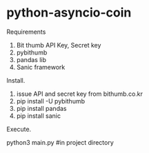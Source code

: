 # python-asyncio-coin


Requirements

1. Bit thumb API Key, Secret key
2. pybithumb
3. pandas lib 
4. Sanic framework

 

Install.
1. issue API and secret key from bithumb.co.kr
2. pip install -U pybithumb
3. pip install pandas
4. pip install sanic


Execute.

python3 main.py #in project directory

